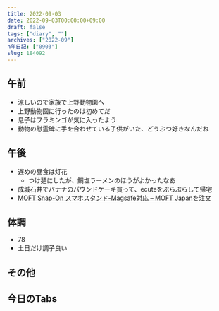 ```yaml
---
title: 2022-09-03
date: 2022-09-03T00:00:00+09:00
draft: false
tags: ["diary", ""]
archives: ["2022-09"]
n年日記: ["0903"]
slug: 184092
---
```

## 午前
- 涼しいので家族で上野動物園へ
- 上野動物園に行ったのは初めてだ
- 息子はフラミンゴが気に入ったよう
- 動物の慰霊碑に手を合わせている子供がいた、どうぶつ好きなんだね
## 午後
- 遅めの昼食は灯花
  - つけ麺にしたが、鯛塩ラーメンのほうがよかったなあ
- 成城石井でバナナのパウンドケーキ買って、ecuteをぶらぶらして帰宅
- [MOFT Snap-On スマホスタンド-Magsafe対応 – MOFT Japan](https://www.moftjapan.com/products/moft-snap-on-phone-stand-wallet-magsafe-compatible?variant=42378058236161)を注文
## 体調
- 78
- 土日だけ調子良い
## その他
## 今日のTabs